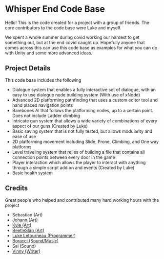 # Whisper End Code Base

Hello! This is the code created for a project with a group of friends. The core contributors to the code base were Luke and myself.

We spent a whole summer during covid working our hardest to get something out, but at the end covid caught up. Hopefully anyone that comes across this can use this code base as examples for what you can do with Unity and some more advanced ideas.



## Project Details

This code base includes the following

* Dialogue system that enables a fully interactive set of dialogue, with an easy to use dialogue node building system (With use of xNode)
* Advanced 2D platforming pathfinding that uses a custom editor tool and hand placed navigation points
* Barebones AI that follows the platforming nodes, up to a certain point. Does not include Ladder climbing
* Intricate gun system that allows a wide variety of combinations of every aspect of our guns (Created by Luke)
* Basic saving system that is not fully tested, but allows modularity and ease of use
* 2D platforming movement including Slide, Prone, Climbing, and One way platforms
* Level traveling system that relies of building a file that contains all connection points between every door in the game
* Player interaction which allows the player to interact with anything through a simple script add on and events (Created by Luke)
* Basic health system

## Credits

Great people who helped and contributed many hard working hours with the project

* Sebastian (Art)
* [Johann (Art)](https://twitter.com/BubzBurnt)
* [Kyle (Art)](https://twitter.com/doqmeet)
* [BeetleSlap (Art)](https://twitter.com/BeetleSlap)
* [Luke Letourneau (Programmer)](https://twitter.com/_EnderL)
* [Boracci (Sound/Music)](https://twitter.com/borboracci)
* Sai (Sound)
* [Vinny (Writer)](https://twitter.com/zizg62)

